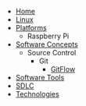 - [Home](/)
- [Linux](/linux/linux)
- [Platforms](/platforms/)
    - Raspberry Pi
- [Software Concepts](software-concepts/)
    - Source Control
        - Git
            - [GitFlow](/software_concepts/source_control/gitflow)
- [Software Tools](software_tools/)
- [SDLC](sdlc/)
- [Technologies](/technologies/)
